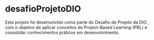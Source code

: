 # desafioProjetoDIO
Este projeto foi desenvolvido como parte do Desafio de Projeto da DIO , com o objetivo de aplicar conceitos de Project-Based Learning (PBL) e consolidar conhecimentos práticos em desenvolvimento.

